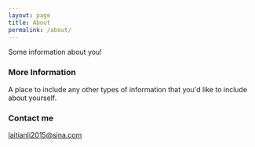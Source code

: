 ```yaml
---
layout: page
title: About
permalink: /about/
---
```


Some information about you!

### More Information

A place to include any other types of information that you'd like to include about yourself.

### Contact me

[laitianli2015@sina.com](mailto:laitianli2015@sina.com)
